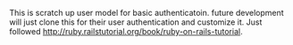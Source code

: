 This is scratch up user model for basic authenticatoin.
future development will just clone this for their user authentication and customize it.
Just followed http://ruby.railstutorial.org/book/ruby-on-rails-tutorial.

